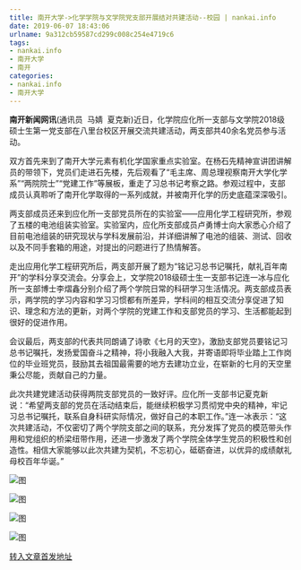 ```yaml
---
title: 南开大学->化学学院与文学院党支部开展结对共建活动--校园 | nankai.info
date: 2019-06-07 18:43:06
urlname: 9a312cb59587cd299c008c254e4719c6
tags: 
- nankai.info
- 南开大学
- 南开
categories:
- nankai.info
- 南开大学
---
```



**南开新闻网讯**(通讯员  马婧  夏克新)近日，化学院应化所一支部与文学院2018级硕士生第一党支部在八里台校区开展交流共建活动，两支部共40余名党员参与活动。

双方首先来到了南开大学元素有机化学国家重点实验室。在杨石先精神宣讲团讲解员的带领下，党员们走进石先楼，先后观看了“毛主席、周总理视察南开大学化学系”“两院院士”“党建工作”等展板，重走了习总书记考察之路。参观过程中，支部成员认真聆听了南开化学取得的一系列成就，并被南开化学的历史底蕴深深吸引。

两支部成员还来到应化所一支部党员所在的实验室——应用化学工程研究所，参观了五楼的电池组装实验室。实验室内，应化所支部成员卢勇博士向大家悉心介绍了目前电池组装的研究现状与学科发展前沿，并详细讲解了电池的组装、测试、回收以及不同手套箱的用途，对提出的问题进行了热情解答。

走出应用化学工程研究所后，两支部开展了题为“铭记习总书记嘱托，献礼百年南开”的学科分享交流会。分享会上，文学院2018级硕士生一支部书记连一冰与应化所一支部博士李熠鑫分别介绍了两个学院日常的科研学习生活情况。两支部成员表示，两学院的学习内容和学习习惯都有所差异，学科间的相互交流分享促进了知识、理念和方法的更新，对两个学院的党建工作和支部党员的学习、生活都能起到很好的促进作用。

会议最后，两支部的代表共同朗诵了诗歌《七月的天空》，激励支部党员要铭记习总书记嘱托，发扬爱国奋斗之精神，将小我融入大我，并寄语即将毕业踏上工作岗位的毕业班党员，鼓励其去祖国最需要的地方去建功立业，在崭新的七月的天空里秉公尽能，贡献自己的力量。

此次共建党建活动获得两院支部党员的一致好评。应化所一支部书记夏克新说：“希望两支部的党员在活动结束后，能继续积极学习贯彻党中央的精神，牢记习总书记嘱托，联系自身科研实际情况，做好自己的本职工作。”连一冰表示：“这次共建活动，不仅密切了两个学院支部之间的联系，充分发挥了党员的模范带头作用和党组织的桥梁纽带作用，还进一步激发了两个学院全体学生党员的积极性和创造性。相信大家能够以此次共建为契机，不忘初心，砥砺奋进，以优异的成绩献礼母校百年华诞。”



![图](http://news.nankai.edu.cn/pic/0/00/35/86/358687_362701.jpg)

![图](http://news.nankai.edu.cn/pic/0/00/35/86/358686_588202.jpg)

![图](http://news.nankai.edu.cn/pic/0/00/35/86/358685_998316.jpg)

![图](http://news.nankai.edu.cn/pic/0/00/35/86/358684_490582.jpg)

[转入文章首发地址](http://news.nankai.edu.cn/qqxy/system/2019/06/07/000456355.shtml)